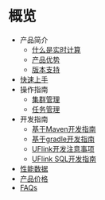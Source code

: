 # 概览

* 产品简介
    * [什么是实时计算](/uflink/introduction/concepts)
    * [产品优势](/uflink/introduction/advantages)
    * [版本支持](/uflink/introduction/editions)
* [快速上手](/uflink/quick)
* 操作指南
    * [集群管理](/uflink/operate/base)
    * [任务管理](/uflink/operate/app)
* 开发指南
    * [基于Maven开发指南](/uflink/dev/maven)
    * [基于gradle开发指南](/uflink/dev/gradle)
    * [UFlink开发注意事项](/uflink/dev/note)
    * [UFlink  SQL开发指南](/uflink/dev/sql)
* [性能数据](/uflink/performance)
* [产品价格](/uflink/price)
* [FAQs](/uflink/faq)


        

    









    
   
   
    
        
